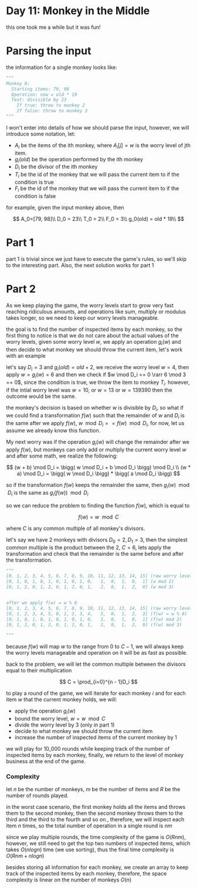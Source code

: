 # Day 11: Monkey in the Middle

this one took me a while but it was fun!

# Parsing the input

the information for a single monkey looks like:

```python
"""
Monkey 0:
  Starting items: 79, 98
  Operation: new = old * 19
  Test: divisible by 23
    If true: throw to monkey 2
    If false: throw to monkey 3
"""
```

I won't enter into details of how we should parse the input, however, we will introduce some notation, let: 

- $A_i$ be the items of the ith monkey, where $A_i[j]=w$ is the worry level of jth item.  
- $g_i(old)$ be the operation performed by the ith monkey
- $D_i$ be the divisor of the ith monkey
- $T_i$ be the id of the monkey that we will pass the current item to if the condition is true
- $F_i$ be the id of the monkey that we will pass the current item to if the condition is false

for example, given the input monkey above, then

$$
A_0=[79, 98]\\
D_0 = 23\\ 
T_0 = 2\\ 
F_0 = 3\\
g_0(old) = old * 19\\
$$


# Part 1
part 1 is trivial since we just have to execute the game's rules, so we'll skip to the interesting part. Also, the next solution works for part 1


# Part 2
As we keep playing the game, the worry levels start to grow very fast reaching ridiculous amounts, and operations like sum, multiply or modulus takes longer, so we need to keep our worry levels manageable.

the goal is to find the number of inspected items by each monkey, so the first thing to notice is that we do not care about the actual values of the worry levels, given some worry level $w$, we apply an operation $g_i(w)$ and then decide to what monkey we should throw the current item, let's work with an example

let's say $D_i=3$ and $g_i(old) = old + 2$, we receive the worry level $w=4$, then apply $w=g_i(w)=6$ and then we check if $w \mod D_i == 0 \rarr 6 \mod 3 == 0$, since the condition is true, we throw the item to monkey $T_i$. however, if the intial worry level was $w=10$, or $w=13$ or $w=139390$ then the outcome would be the same.

the monkey's decision is based on whether $w$ is divisible by $D_i$, so what if we could find a transformation $f(w)$ such that the remainder of $w$ and $D_i$ is the same after we apply $f(w)$, $w \mod D_i == f(w) \mod D_i$, for now, let us assume we already know this function. 

My next worry was if the operation $g_i(w)$ will change the remainder after we apply $f(w)$, but monkeys can only add or multiply the current worry level $w$ and after some math, we realize the following:

$$
(w + b) \mod D_i = \bigg( w \mod D_i + b \mod D_i  \bigg) \mod D_i \\
(w * a) \mod D_i =  \bigg( w \mod D_i \bigg) * \bigg( a \mod D_i  \bigg)
$$

so if the transformation $f(w)$ keeps the remainder the same, then $g_i(w) \mod D_i$ is the same as $g_i(f(w)) \mod D_i$

so we can reduce the problem to finding the function $f(w)$, which is equal to 

$$
f(w) = w \mod C
$$ 

where $C$ is any common multiple of all monkey's divisors.

let's say we have 2 monkeys with divisors $D_0=2, D_1=3$, then the simplest common multiple is the product between the 2, $C=6$, lets apply the transformation and check that the remainder is the same before and after the transformation.


```python
"""
[0, 1, 2, 3, 4, 5, 6, 7, 8, 9, 10, 11, 12, 13, 14, 15] (raw worry levels)
[0, 1, 0, 1, 0, 1, 0, 1, 0, 1, 0,   1,  0,  1,  0,  1] (w mod 2)
[0, 1, 2, 0, 1, 2, 0, 1, 2, 0, 1,   2,  0,  1,  2,  0] (w mod 3)


after we apply f(w) = w % 6
[0, 1, 2, 3, 4, 5, 6, 7, 8, 9, 10, 11, 12, 13, 14, 15] (raw worry levels)
[0, 1, 2, 3, 4, 5, 0, 1, 2, 3, 4,   5,  0,  1,  2,  3] (f(w) = w % 6)
[0, 1, 0, 1, 0, 1, 0, 1, 0, 1, 0,   1,  0,  1,  0,  1] (f(w) mod 2)
[0, 1, 2, 0, 1, 2, 0, 1, 2, 0, 1,   2,  0,  1,  2,  0] (f(w) mod 3)

"""
```

because $f(w)$ will map $w$ to the range from $0$ to $C - 1$, we will always keep the worry levels manageable and operation on it will be as fast as possible.

back to the problem, we will let the common multiple between the divisors equal to their multiplication

$$
C = \prod_{i=0}^{n - 1}D_i
$$

to play a round of the game, we will iterate for each monkey $i$ and for each item $w$ that the current monkey holds, we will:
- apply the operation $g_i(w)$
- bound the worry level, $w = w \mod C$
- divide the worry level by 3 (only in part 1)
- decide to what monkey we should throw the current item
- increase the number of inspected items of the current monkey by 1


we will play for 10_000 rounds while keeping track of the number of inspected items by each monkey, finally, we return to the level of monkey business at the end of the game.



### Complexity
let $n$ be the number of monkeys, $m$ be the number of items and $R$ be the number of rounds played.


in the worst case scenario, the first monkey holds all the items and throws them to the second monkey, then the second monkey throws them to the third and the third to the fourth and so on., therefore, we will inspect each item $n$ times, so the total number of operation in a single round is $nm$

since we play multiple rounds, the time complexity of the game is $O(Rnm)$, however, we still need to get the top two numbers of inspected items, which takes $O(nlogn)$ time (we use sorting), thus the final time complexity is $O(Rnm + nlogn)$


besides storing all information for each monkey, we create an array to keep track of the inspected items by each monkey, therefore, the space complexity is linear on the number of monkeys $O(n)$
